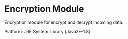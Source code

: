# Encryption Module

Encryption module for encrypt and decrypt incoming data.

Platform: JRE System Library [JavaSE-1.8]